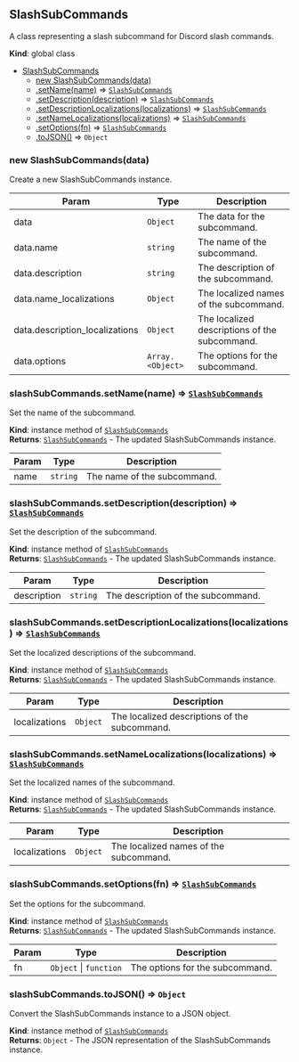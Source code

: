 <a name="SlashSubCommands"></a>

## SlashSubCommands
A class representing a slash subcommand for Discord slash commands.

**Kind**: global class  

* [SlashSubCommands](#SlashSubCommands)
    * [new SlashSubCommands(data)](#new_SlashSubCommands_new)
    * [.setName(name)](#SlashSubCommands+setName) ⇒ [<code>SlashSubCommands</code>](#SlashSubCommands)
    * [.setDescription(description)](#SlashSubCommands+setDescription) ⇒ [<code>SlashSubCommands</code>](#SlashSubCommands)
    * [.setDescriptionLocalizations(localizations)](#SlashSubCommands+setDescriptionLocalizations) ⇒ [<code>SlashSubCommands</code>](#SlashSubCommands)
    * [.setNameLocalizations(localizations)](#SlashSubCommands+setNameLocalizations) ⇒ [<code>SlashSubCommands</code>](#SlashSubCommands)
    * [.setOptions(fn)](#SlashSubCommands+setOptions) ⇒ [<code>SlashSubCommands</code>](#SlashSubCommands)
    * [.toJSON()](#SlashSubCommands+toJSON) ⇒ <code>Object</code>

<a name="new_SlashSubCommands_new"></a>

### new SlashSubCommands(data)
Create a new SlashSubCommands instance.


| Param | Type | Description |
| --- | --- | --- |
| data | <code>Object</code> | The data for the subcommand. |
| data.name | <code>string</code> | The name of the subcommand. |
| data.description | <code>string</code> | The description of the subcommand. |
| data.name_localizations | <code>Object</code> | The localized names of the subcommand. |
| data.description_localizations | <code>Object</code> | The localized descriptions of the subcommand. |
| data.options | <code>Array.&lt;Object&gt;</code> | The options for the subcommand. |

<a name="SlashSubCommands+setName"></a>

### slashSubCommands.setName(name) ⇒ [<code>SlashSubCommands</code>](#SlashSubCommands)
Set the name of the subcommand.

**Kind**: instance method of [<code>SlashSubCommands</code>](#SlashSubCommands)  
**Returns**: [<code>SlashSubCommands</code>](#SlashSubCommands) - The updated SlashSubCommands instance.  

| Param | Type | Description |
| --- | --- | --- |
| name | <code>string</code> | The name of the subcommand. |

<a name="SlashSubCommands+setDescription"></a>

### slashSubCommands.setDescription(description) ⇒ [<code>SlashSubCommands</code>](#SlashSubCommands)
Set the description of the subcommand.

**Kind**: instance method of [<code>SlashSubCommands</code>](#SlashSubCommands)  
**Returns**: [<code>SlashSubCommands</code>](#SlashSubCommands) - The updated SlashSubCommands instance.  

| Param | Type | Description |
| --- | --- | --- |
| description | <code>string</code> | The description of the subcommand. |

<a name="SlashSubCommands+setDescriptionLocalizations"></a>

### slashSubCommands.setDescriptionLocalizations(localizations) ⇒ [<code>SlashSubCommands</code>](#SlashSubCommands)
Set the localized descriptions of the subcommand.

**Kind**: instance method of [<code>SlashSubCommands</code>](#SlashSubCommands)  
**Returns**: [<code>SlashSubCommands</code>](#SlashSubCommands) - The updated SlashSubCommands instance.  

| Param | Type | Description |
| --- | --- | --- |
| localizations | <code>Object</code> | The localized descriptions of the subcommand. |

<a name="SlashSubCommands+setNameLocalizations"></a>

### slashSubCommands.setNameLocalizations(localizations) ⇒ [<code>SlashSubCommands</code>](#SlashSubCommands)
Set the localized names of the subcommand.

**Kind**: instance method of [<code>SlashSubCommands</code>](#SlashSubCommands)  
**Returns**: [<code>SlashSubCommands</code>](#SlashSubCommands) - The updated SlashSubCommands instance.  

| Param | Type | Description |
| --- | --- | --- |
| localizations | <code>Object</code> | The localized names of the subcommand. |

<a name="SlashSubCommands+setOptions"></a>

### slashSubCommands.setOptions(fn) ⇒ [<code>SlashSubCommands</code>](#SlashSubCommands)
Set the options for the subcommand.

**Kind**: instance method of [<code>SlashSubCommands</code>](#SlashSubCommands)  
**Returns**: [<code>SlashSubCommands</code>](#SlashSubCommands) - The updated SlashSubCommands instance.  

| Param | Type | Description |
| --- | --- | --- |
| fn | <code>Object</code> \| <code>function</code> | The options for the subcommand. |

<a name="SlashSubCommands+toJSON"></a>

### slashSubCommands.toJSON() ⇒ <code>Object</code>
Convert the SlashSubCommands instance to a JSON object.

**Kind**: instance method of [<code>SlashSubCommands</code>](#SlashSubCommands)  
**Returns**: <code>Object</code> - The JSON representation of the SlashSubCommands instance.  
